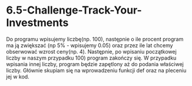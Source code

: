 # 6.5-Challenge-Track-Your-Investments
Do programu wpisujemy liczbę(np. 100), następnie o ile procent program ma ją zwiększać (np 5% - wpisujemy 0.05) oraz przez ile lat chcemy obserwować wzrost ceny(np. 4). Następnie, po wpisaniu początkowej liczby w naszym przypadku 100) program zakończy się. W przypadku wpisania innej liczby, program będzie zapętlony aż do podania właściwej liczby. Głównie skupiam się na wprowadzeniu funkcji def oraz na pleceniu jej w kod.
